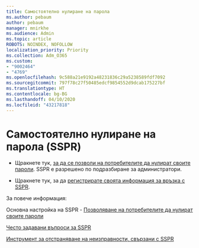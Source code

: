 ```yaml
---
title: Самостоятелно нулиране на парола
ms.author: pebaum
author: pebaum
manager: mnirkhe
ms.audience: Admin
ms.topic: article
ROBOTS: NOINDEX, NOFOLLOW
localization_priority: Priority
ms.collection: Adm_O365
ms.custom:
- "9002464"
- "4769"
ms.openlocfilehash: 9c588a21e9192a48231836c29a5238589fdf7092
ms.sourcegitcommit: 797f78c27f50485edcf9854552d9dcab175227bf
ms.translationtype: HT
ms.contentlocale: bg-BG
ms.lasthandoff: 04/10/2020
ms.locfileid: "43217818"
---
```

# <a name="self-service-password-reset-sspr"></a>Самостоятелно нулиране на парола (SSPR)

- Щракнете тук, [за да се позволи на потребителите да нулират своите пароли](https://admin.microsoft.com/Adminportal/Home#/featureexplorer/security/Sspr).  SSPR е разрешено по подразбиране за администратори.

- Щракнете тук, за да [регистрирате своята информация за връзка с SSPR](https://go.microsoft.com/fwlink/?linkid=849451).

За повече информация:

Основна настройка на SSPR - [Позволяване на потребителите да нулират своите пароли](https://docs.microsoft.com/microsoft-365/admin/add-users/let-users-reset-passwords?view=o365-worldwide)

[Често задавани въпроси за SSPR](https://docs.microsoft.com/azure/active-directory/authentication/active-directory-passwords-faq)

[Инструмент за отстраняване на неизправности, свързани с SSPR](https://docs.microsoft.com/azure/active-directory/authentication/active-directory-passwords-troubleshoot)
